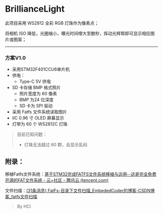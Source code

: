 # BrillianceLight

此项目采用 WS2812 全彩 RGB 灯珠作为像素点；

将相机 ISO 降低，光圈缩小，曝光时间增大至数秒，挥动光辉帮即可显示相应图片或图案；

---

### 方案V1.0

* 采用STM32F401CCU6单片机
* 供电：
  * Type-C 5V 供电
* SD 卡存储 BMP 格式照片
  * 照片宽度为 60 像素
  * BMP 为24 位深度
  * SD 卡为 SPI 驱动
* 采用 Fatfs 文件系统读取图片
* IIC 0.96 寸 OLED 屏幕显示
* 灯带为 60 个 WS2812C 灯珠

> 目前已知问题：
> 
> * 灯珠无法超过 60 颗，会显示乱码

## 附录：

移植Fatfs文件系统：[基于STM32完成FATFS文件系统移植与运用--这是完全免费开源的FAT文件系统 - 云+社区 - 腾讯云 (tencent.com)](https://cloud.tencent.com/developer/article/1938091)

文件扫描：[(31条消息) FatFs-目录下文件扫描_EmbededCoder的博客-CSDN博客_fatfs文件扫描](https://blog.csdn.net/u012308586/article/details/115903193?utm_medium=distribute.pc_aggpage_search_result.none-task-blog-2~aggregatepage~first_rank_ecpm_v1~rank_v31_ecpm-2-115903193.pc_agg_new_rank&utm_term=FATFS获取路径下文件列表&spm=1000.2123.3001.4430)

> By HCl 
